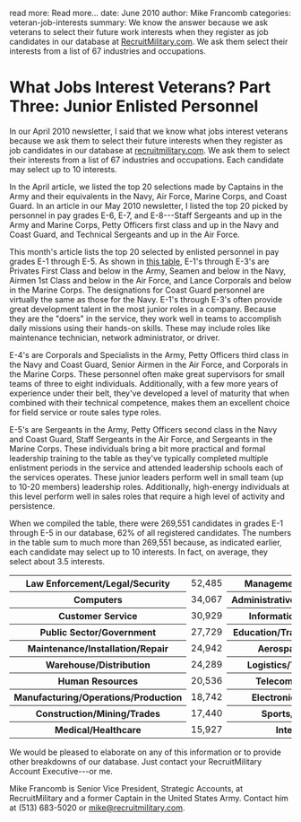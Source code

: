 read more: Read more&hellip;
date: June 2010
author: Mike Francomb
categories: veteran-job-interests
summary: We know the answer because we ask veterans to select their future work interests when they register as job candidates in our database at [RecruitMilitary.com](http://recruitmilitary.com "RecruitMilitary.com"). We ask them select their interests from a list of 67 industries and occupations.

# What Jobs Interest Veterans? Part Three: Junior Enlisted Personnel

In our April 2010 newsletter, I said that we know what jobs interest veterans because we ask them to select their future interests when they register as job candidates in our database at [recruitmilitary.com](http://recruitmilitary.com "RecruitMilitary"). We ask them to select their interests from a list of 67 industries and occupations. Each candidate may select up to 10 interests.

In the April article, we listed the top 20 selections made by Captains in the Army and their equivalents in the Navy, Air Force, Marine Corps, and Coast Guard. In an article in our May 2010 newsletter, I listed the top 20 picked by personnel in pay grades E-6, E-7, and E-8---Staff Sergeants and up in the Army and Marine Corps, Petty Officers first class and up in the Navy and Coast Guard, and Technical Sergeants and up in the Air Force.

This month's article lists the top 20 selected by enlisted personnel in pay grades E-1 through E-5. As shown in <a href="/attachments/pay_grade_table.jpg" title="Pay Grade Table" onclick="return popWindow(this, {title: 'PayGradeTable', width: 715, height: 492})">this table</a>, E-1's through E-3's are Privates First Class and below in the Army, Seamen and below in the Navy, Airmen 1st Class and below in the Air Force, and Lance Corporals and below in the Marine Corps. The designations for Coast Guard personnel are virtually the same as those for the Navy. E-1's through E-3's often provide great development talent in the most junior roles in a company.  Because they are the "doers" in the service, they work well in teams to accomplish daily missions using their hands-on skills.  These may include roles like maintenance technician, network administrator, or driver.

E-4's are Corporals and Specialists in the Army, Petty Officers third class in the Navy and Coast Guard, Senior Airmen in the Air Force, and Corporals in the Marine Corps. These personnel often make great supervisors for small teams of three to eight individuals.  Additionally, with a few more years of experience under their belt, they've developed a level of maturity that when combined with their technical competence, makes them an excellent choice for field service or route sales type roles.  

E-5's are Sergeants in the Army, Petty Officers second class in the Navy and Coast Guard, Staff Sergeants in the Air Force, and Sergeants in the Marine Corps. These individuals bring a bit more practical and formal leadership training to the table as they've typically completed multiple enlistment periods in the service and attended leadership schools each of the services operates. These junior leaders perform well in small team (up to 10-20 members) leadership roles.  Additionally, high-energy individuals at this level perform well in sales roles that require a high level of activity and persistence.

When we compiled the table, there were 269,551 candidates in grades E-1 through E-5 in our database, 62% of all registered candidates. The numbers in the table sum to much more than 269,551 because, as indicated earlier, each candidate may select up to 10 interests. In fact, on average, they select about 3.5 interests.

<table class="job-interest" cellspacing="0" cellpadding="0">
  <tr>
    <th>
      Law Enforcement/Legal/Security
    </th>
    <td class="pad right">
      52,485
    </td>
    <th>
      Management/Supervision
    </th>
    <td>
      42,314
    </td>
  </tr>
  <tr>
    <th>
      Computers
    </th>
    <td class="pad right">
      34,067
    </td>
    <th>
      Administrative/Clerical/Support
    </th>
    <td>
      31,820
    </td>
  </tr>
  <tr>
    <th>
      Customer Service
    </th>
    <td>
      30,929
    </td>
    <th>
      Information Technology
    </th>
    <td class="pad right">
      28,580
    </td>
  </tr>
  <tr>
    <th>
      Public Sector/Government
    </th>
    <td>
      27,729
    </td>
    <th>
      Education/Training/Counseling
    </th>
    <td class="pad right">
      25,666
    </td>
  </tr>
  <tr>
    <th>
      Maintenance/Installation/Repair
    </th>
    <td>
      24,942
    </td>
    <th>
      Aerospace/Defense
    </th>
    <td class="pad right">
      24,681
    </td>
  </tr>
  <tr>
    <th>
      Warehouse/Distribution
    </th>
    <td>
      24,289
    </td>
    <th>
      Logistics/Transportation
    </th>
    <td class="pad right">
      24,019
    </td>
  </tr>
  <tr>
    <th>
      Human Resources
    </th>
    <td>
      20,536
    </td>
    <th>
      Telecommunications
    </th>
    <td class="pad right">
      19,977
    </td>
  </tr>
  <tr>
    <th>
      Manufacturing/Operations/Production
    </th>
    <td>
      18,742
    </td>
    <th>
      Electronics Technician
    </th>
    <td class="pad right">
      17,505
    </td>
  </tr>
  <tr>
    <th>
      Construction/Mining/Trades
    </th>
    <td>
      17,440
    </td>
    <th>
      Sports/Recreation
    </th>
    <td class="pad right">
      17,434
    </td>
  </tr>
  <tr>
    <th>
      Medical/Healthcare
    </th>
    <td>
      15,927
    </td>
    <th>
      Intelligence
    </th>
    <td class="pad right">
      15,321
    </td>
  </tr>
</table>

We would be pleased to elaborate on any of this information or to provide other breakdowns of our database. Just contact your RecruitMilitary Account Executive---or me.

<p class="author">Mike Francomb is Senior Vice President, Strategic Accounts, at RecruitMilitary and a former Captain in the United States Army. Contact him at (513) 683-5020 or <a href="mailto:&#x6D;&#x69;&#x6B;&#x65;&#x40;&#x72;&#x65;&#x63;&#x72;&#x75;&#x69;&#x74;&#x6D;&#x69;&#x6C;&#x69;&#x74;&#x61;&#x72;&#x79;&#x2E;&#x63;&#x6F;&#x6D;" title="Email &#x6D;&#x69;&#x6B;&#x65;&#x40;&#x72;&#x65;&#x63;&#x72;&#x75;&#x69;&#x74;&#x6D;&#x69;&#x6C;&#x69;&#x74;&#x61;&#x72;&#x79;&#x2E;&#x63;&#x6F;&#x6D;">&#x6D;&#x69;&#x6B;&#x65;&#x40;&#x72;&#x65;&#x63;&#x72;&#x75;&#x69;&#x74;&#x6D;&#x69;&#x6C;&#x69;&#x74;&#x61;&#x72;&#x79;&#x2E;&#x63;&#x6F;&#x6D;</a>.</p>
